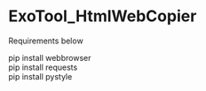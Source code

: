 # ExoTool_HtmlWebCopier
Requirements below<br>

pip install webbrowser<br>
pip install requests<br>
pip install pystyle
